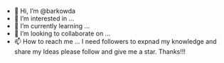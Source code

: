 - 👋 Hi, I’m @barkowda
- 👀 I’m interested in ...
- 🌱 I’m currently learning ...
- 💞️ I’m looking to collaborate on ...
- 📫 How to reach me ...
 I need followers to expnad my knowledge and share my Ideas please follow and give me a star. Thanks!!!
<!---
barkowda/barkowda is a ✨ special ✨ repository because its `README.md` (this file) appears on your GitHub profile.
You can click the Preview link to take a look at your changes.
--->
